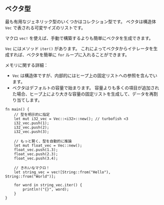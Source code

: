 ## ベクタ型

最も有用なジェネリック型のいくつかはコレクション型です。 ベクタは構造体
`Vec` で表される可変サイズのリストです。

マクロ `vec!` を使えば、手動で構築するよりも簡単にベクタを生成できます。

`Vec` にはメソッド `iter()` があります。
これによってベクタからイテレータを生成すれば、ベクタを簡単に `for`
ループに入れることができます。

メモリに関する詳細：

-   `Vec`
    は構造体ですが、内部的にはヒープ上の固定リストへの参照を含んでいます。
-   ベクタはデフォルトの容量で始まります。
    容量よりも多くの項目が追加された場合、ヒープ上により大きな容量の固定リストを生成して、データを再割り当てします。

```
fn main() {
    // 型を明示的に指定
    let mut i32_vec = Vec::<i32>::new(); // turbofish <3
    i32_vec.push(1);
    i32_vec.push(2);
    i32_vec.push(3);

    // もっと賢く、型を自動的に推論
    let mut float_vec = Vec::new();
    float_vec.push(1.3);
    float_vec.push(2.3);
    float_vec.push(3.4);

    // きれいなマクロ！
    let string_vec = vec![String::from("Hello"), String::from("World")];

    for word in string_vec.iter() {
        println!("{}", word);
    }
}
```

